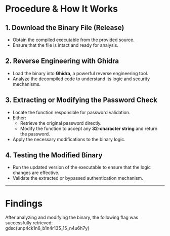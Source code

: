 # **Procedure & How It Works**  

## 1. Download the Binary File (Release)  
- Obtain the compiled executable from the provided source.  
- Ensure that the file is intact and ready for analysis.  

## 2. Reverse Engineering with Ghidra  
- Load the binary into **Ghidra**, a powerful reverse engineering tool.  
- Analyze the decompiled code to understand its logic and security mechanisms.  

## 3. Extracting or Modifying the Password Check  
- Locate the function responsible for password validation.  
- Either:  
  - Retrieve the original password directly.  
  - Modify the function to accept any **32-character string** and return the password.  
- Apply the necessary modifications to the binary logic.  

## 4. Testing the Modified Binary  
- Run the updated version of the executable to ensure that the logic changes are effective.  
- Validate the extracted or bypassed authentication mechanism.  

---

# **Findings**  

After analyzing and modifying the binary, the following flag was successfully retrieved:  
gdsc{unp4ck1n6_b1n4r135_15_n4u6h7y}

